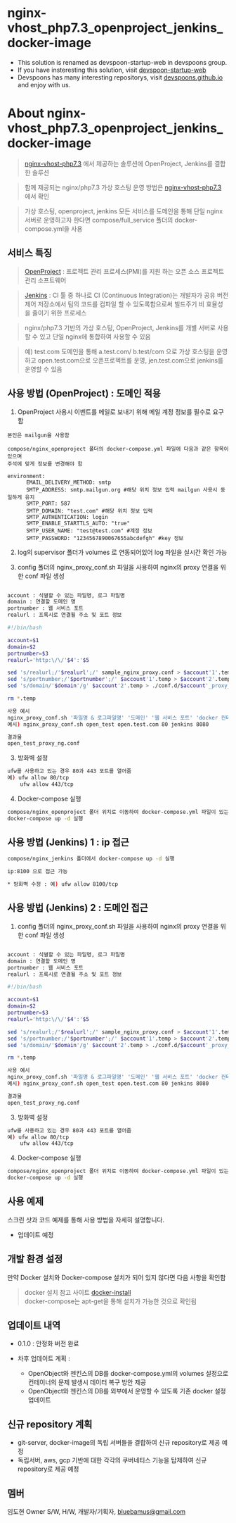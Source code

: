 # nginx-vhost_php7.3_openproject_jenkins_docker-image

* This solution is renamed as devspoon-startup-web in devspoons group.
* If you have insteresting this solution, visit [devspoon-startup-web](https://github.com/devspoons/devspoon-startup-web)
* Devspoons has many interesting repositorys, visit [devspoons.github.io](https://devspoons.github.io) and enjoy with us.

# About nginx-vhost_php7.3_openproject_jenkins_docker-image
> [nginx-vhost-php7.3] 에서 제공하는 솔루션에 OpenProject, Jenkins를 결합한 솔루션

> 함께 제공되는 nginx/php7.3 가상 호스팅 운영 방법은 [nginx-vhost-php7.3] 에서 확인

> 가상 호스팅, openproject, jenkins 모든 서비스를  도메인을 통해 단일 nginx 서버로 운영하고자 한다면
  compose/full_service 폴더의 docker-compose.yml을 사용

## 서비스 특징
 
> [OpenProject] : 프로젝트 관리 프로세스(PMI)를 지원 하는 오픈 소스 프로젝트 관리 소프트웨어

> [Jenkins] : CI 툴 중 하나로 CI (Continuous Integration)는 개발자가 공유 버전 제어 저장소에서 
  팀의 코드를 컴파일 할 수 있도록함으로써 빌드주기 비 효율성을 줄이기 위한 프로세스

> nginx/php7.3 기반의 가상 호스팅, OpenProject, Jenkins를 개별 서버로 사용할 수 있고 
  단일 nginx에 통합하여 사용할 수 있음

> 예) test.com 도메인을 통해 a.test.com/ b.test/com 으로 가상 호스팅을 운영하고 
      open.test.com으로 오픈프로젝트를 운영,
      jen.test.com으로 jenkins를 운영할 수 있음

## 사용 방법 (OpenProject) : 도메인 적용

1. OpenProject 사용시 이벤트를 메일로 보내기 위해 메일 계정 정보를 필수로 요구함

```
본인은 mailgun을 사용함

compose/nginx_openproject 폴더의 docker-compose.yml 파일에 다음과 같은 항목이 있으며  
주석에 맞게 정보를 변경해야 함

environment:
      EMAIL_DELIVERY_METHOD: smtp
      SMTP_ADDRESS: smtp.mailgun.org #해당 위치 정보 입력 mailgun 사용시 동일하게 유지
      SMTP_PORT: 587
      SMTP_DOMAIN: "test.com" #해당 위치 정보 입력
      SMTP_AUTHENTICATION: login
      SMTP_ENABLE_STARTTLS_AUTO: "true"
      SMTP_USER_NAME: "test@test.com" #계정 정보
      SMTP_PASSWORD: "1234567890067655abcdefgh" #key 정보
```

2. log의 supervisor 폴더가 volumes 로 연동되어있어 log 파일을 실시간 확인 가능

3. config 폴더의 nginx_proxy_conf.sh 파일을 사용하여 nginx의 proxy 연결을 위한 conf 파일 생성

```sh

account : 식별할 수 있는 파일명, 로그 파일명
domain : 연결할 도메인 명
portnumber : 웹 서비스 포트
realurl : 프록시로 연결될 주소 및 포트 정보

#!/bin/bash

account=$1
domain=$2
portnumber=$3
realurl='http:\/\/'$4':'$5

sed 's/realurl;/'$realurl';/' sample_nginx_proxy.conf > $account'1'.temp
sed 's/portnumber;/'$portnumber';/' $account'1'.temp > $account'2'.temp
sed 's/domain/'$domain'/g' $account'2'.temp > ./conf.d/$account'_proxy_ng'.conf 

rm *.temp
```

```sh
사용 예시 
nginx_proxy_conf.sh '파일명 & 로그파일명' '도메인' '웹 서비스 포트' 'docker 컨테이너 이름' 'docker 컨테이너 서비스 포트'
예시) nginx_proxy_conf.sh open_test open.test.com 80 jenkins 8080

결과물 
open_test_proxy_ng.conf
```

3. 방화벽 설정

```sh
ufw를 사용하고 있는 경우 80과 443 포트를 열어줌
예) ufw allow 80/tcp
    ufw allow 443/tcp
```

4. Docker-compose 실행

```sh
compose/nginx_openproject 폴더 위치로 이동하여 docker-compose.yml 파일이 있는 곳에서
docker-compose up -d 실행
```

## 사용 방법 (Jenkins) 1 : ip 접근

```sh
compose/nginx_jenkins 폴더에서 docker-compose up -d 실행

ip:8100 으로 접근 가능

* 방화벽 수정 : 예) ufw allow 8100/tcp

```

## 사용 방법 (Jenkins) 2 : 도메인 접근

1. config 폴더의 nginx_proxy_conf.sh 파일을 사용하여 nginx의 proxy 연결을 위한 conf 파일 생성

```sh

account : 식별할 수 있는 파일명, 로그 파일명
domain : 연결할 도메인 명
portnumber : 웹 서비스 포트
realurl : 프록시로 연결될 주소 및 포트 정보

#!/bin/bash

account=$1
domain=$2
portnumber=$3
realurl='http:\/\/'$4':'$5

sed 's/realurl;/'$realurl';/' sample_nginx_proxy.conf > $account'1'.temp
sed 's/portnumber;/'$portnumber';/' $account'1'.temp > $account'2'.temp
sed 's/domain/'$domain'/g' $account'2'.temp > ./conf.d/$account'_proxy_ng'.conf 

rm *.temp
```

```sh
사용 예시 
nginx_proxy_conf.sh '파일명 & 로그파일명' '도메인' '웹 서비스 포트' 'docker 컨테이너 이름' 'docker 컨테이너 서비스 포트'
예시) nginx_proxy_conf.sh open_test open.test.com 80 jenkins 8080

결과물 
open_test_proxy_ng.conf
```

3. 방화벽 설정

```sh
ufw를 사용하고 있는 경우 80과 443 포트를 열어줌
예) ufw allow 80/tcp
    ufw allow 443/tcp
```

4. Docker-compose 실행

```sh
compose/nginx_openproject 폴더 위치로 이동하여 docker-compose.yml 파일이 있는 곳에서
docker-compose up -d 실행
```


## 사용 예제

스크린 샷과 코드 예제를 통해 사용 방법을 자세히 설명합니다.
- 업데이트 예정

## 개발 환경 설정

만약 Docker 설치와 Docker-compose 설치가 되어 있지 않다면 다음 사항을 확인함

> docker 설치 참고 사이트 [docker-install]  
> docker-compose는 apt-get을 통해 설치가 가능한 것으로 확인됨

## 업데이트 내역

* 0.1.0 : 안정화 버전 완료  

* 차후 업데이트 계획 :   
  - OpenObject와 젠킨스의 DB를 docker-compose.yml의 volumes 설정으로 컨테이너의 문제 발생시 데이터 복구 방안 제공
  - OpenObject와 젠킨스의 DB를 외부에서 운영할 수 있도록 기존 docker 설정 업데이트 
 
## 신규 repository 계획
 - git-server, docker-image의 독립 서버들을 결합하여 신규 repository로 제공 예정  
 - 독립서버, aws, gcp 기반에 대한 각각의 쿠버네티스 기능을 탑제하여 신규 repository로 제공 예정  
    

## 멤버

임도현 Owner S/W, H/W, 개발자/기획자, bluebamus@gmail.com

<!-- Markdown link & img dfn's -->
[docker-install]: https://hcnam.tistory.com/25 
[nginx-vhost-php7.3]: https://github.com/bluebamus/nginx-vhost-php7.3
[OpenProject]: http://wiki.webnori.com/display/pms/Open+Project+7
[Jenkins]: https://jjeongil.tistory.com/810
